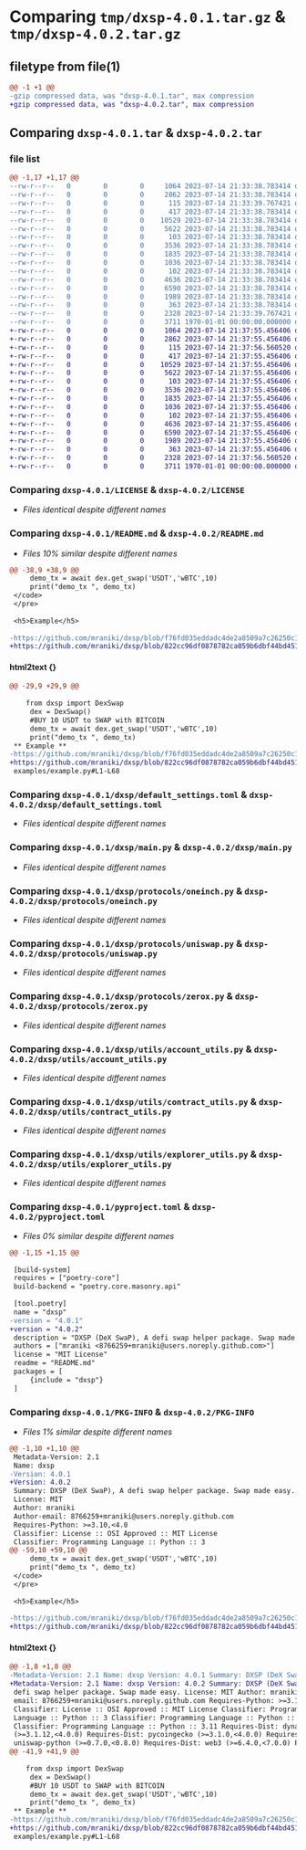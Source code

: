# Comparing `tmp/dxsp-4.0.1.tar.gz` & `tmp/dxsp-4.0.2.tar.gz`

## filetype from file(1)

```diff
@@ -1 +1 @@
-gzip compressed data, was "dxsp-4.0.1.tar", max compression
+gzip compressed data, was "dxsp-4.0.2.tar", max compression
```

## Comparing `dxsp-4.0.1.tar` & `dxsp-4.0.2.tar`

### file list

```diff
@@ -1,17 +1,17 @@
--rw-r--r--   0        0        0     1064 2023-07-14 21:33:38.783414 dxsp-4.0.1/LICENSE
--rw-r--r--   0        0        0     2862 2023-07-14 21:33:38.783414 dxsp-4.0.1/README.md
--rw-r--r--   0        0        0      115 2023-07-14 21:33:39.767421 dxsp-4.0.1/dxsp/__init__.py
--rw-r--r--   0        0        0      417 2023-07-14 21:33:38.783414 dxsp-4.0.1/dxsp/config.py
--rw-r--r--   0        0        0    10529 2023-07-14 21:33:38.783414 dxsp-4.0.1/dxsp/default_settings.toml
--rw-r--r--   0        0        0     5622 2023-07-14 21:33:38.783414 dxsp-4.0.1/dxsp/main.py
--rw-r--r--   0        0        0      103 2023-07-14 21:33:38.783414 dxsp-4.0.1/dxsp/protocols/__init__.py
--rw-r--r--   0        0        0     3536 2023-07-14 21:33:38.783414 dxsp-4.0.1/dxsp/protocols/oneinch.py
--rw-r--r--   0        0        0     1835 2023-07-14 21:33:38.783414 dxsp-4.0.1/dxsp/protocols/uniswap.py
--rw-r--r--   0        0        0     1036 2023-07-14 21:33:38.783414 dxsp-4.0.1/dxsp/protocols/zerox.py
--rw-r--r--   0        0        0      102 2023-07-14 21:33:38.783414 dxsp-4.0.1/dxsp/utils/__init__.py
--rw-r--r--   0        0        0     4636 2023-07-14 21:33:38.783414 dxsp-4.0.1/dxsp/utils/account_utils.py
--rw-r--r--   0        0        0     6590 2023-07-14 21:33:38.783414 dxsp-4.0.1/dxsp/utils/contract_utils.py
--rw-r--r--   0        0        0     1989 2023-07-14 21:33:38.783414 dxsp-4.0.1/dxsp/utils/explorer_utils.py
--rw-r--r--   0        0        0      363 2023-07-14 21:33:38.783414 dxsp-4.0.1/dxsp/utils/utils.py
--rw-r--r--   0        0        0     2328 2023-07-14 21:33:39.767421 dxsp-4.0.1/pyproject.toml
--rw-r--r--   0        0        0     3711 1970-01-01 00:00:00.000000 dxsp-4.0.1/PKG-INFO
+-rw-r--r--   0        0        0     1064 2023-07-14 21:37:55.456406 dxsp-4.0.2/LICENSE
+-rw-r--r--   0        0        0     2862 2023-07-14 21:37:55.456406 dxsp-4.0.2/README.md
+-rw-r--r--   0        0        0      115 2023-07-14 21:37:56.560520 dxsp-4.0.2/dxsp/__init__.py
+-rw-r--r--   0        0        0      417 2023-07-14 21:37:55.456406 dxsp-4.0.2/dxsp/config.py
+-rw-r--r--   0        0        0    10529 2023-07-14 21:37:55.456406 dxsp-4.0.2/dxsp/default_settings.toml
+-rw-r--r--   0        0        0     5622 2023-07-14 21:37:55.456406 dxsp-4.0.2/dxsp/main.py
+-rw-r--r--   0        0        0      103 2023-07-14 21:37:55.456406 dxsp-4.0.2/dxsp/protocols/__init__.py
+-rw-r--r--   0        0        0     3536 2023-07-14 21:37:55.456406 dxsp-4.0.2/dxsp/protocols/oneinch.py
+-rw-r--r--   0        0        0     1835 2023-07-14 21:37:55.456406 dxsp-4.0.2/dxsp/protocols/uniswap.py
+-rw-r--r--   0        0        0     1036 2023-07-14 21:37:55.456406 dxsp-4.0.2/dxsp/protocols/zerox.py
+-rw-r--r--   0        0        0      102 2023-07-14 21:37:55.456406 dxsp-4.0.2/dxsp/utils/__init__.py
+-rw-r--r--   0        0        0     4636 2023-07-14 21:37:55.456406 dxsp-4.0.2/dxsp/utils/account_utils.py
+-rw-r--r--   0        0        0     6590 2023-07-14 21:37:55.456406 dxsp-4.0.2/dxsp/utils/contract_utils.py
+-rw-r--r--   0        0        0     1989 2023-07-14 21:37:55.456406 dxsp-4.0.2/dxsp/utils/explorer_utils.py
+-rw-r--r--   0        0        0      363 2023-07-14 21:37:55.456406 dxsp-4.0.2/dxsp/utils/utils.py
+-rw-r--r--   0        0        0     2328 2023-07-14 21:37:56.560520 dxsp-4.0.2/pyproject.toml
+-rw-r--r--   0        0        0     3711 1970-01-01 00:00:00.000000 dxsp-4.0.2/PKG-INFO
```

### Comparing `dxsp-4.0.1/LICENSE` & `dxsp-4.0.2/LICENSE`

 * *Files identical despite different names*

### Comparing `dxsp-4.0.1/README.md` & `dxsp-4.0.2/README.md`

 * *Files 10% similar despite different names*

```diff
@@ -38,9 +38,9 @@
     demo_tx = await dex.get_swap('USDT','wBTC',10)
     print("demo_tx ", demo_tx)
 </code>
 </pre>
 
 <h5>Example</h5>
 
-https://github.com/mraniki/dxsp/blob/f76fd035eddadc4de2a8509a7c26250c187b0658/examples/example.py#L1-L68
+https://github.com/mraniki/dxsp/blob/822cc96df0878782ca059b6dbf44bd451ccd32fa/examples/example.py#L1-L68
```

#### html2text {}

```diff
@@ -29,9 +29,9 @@
 
    from dxsp import DexSwap
     dex = DexSwap()
     #BUY 10 USDT to SWAP with BITCOIN
     demo_tx = await dex.get_swap('USDT','wBTC',10)
     print("demo_tx ", demo_tx)
 ** Example **
-https://github.com/mraniki/dxsp/blob/f76fd035eddadc4de2a8509a7c26250c187b0658/
+https://github.com/mraniki/dxsp/blob/822cc96df0878782ca059b6dbf44bd451ccd32fa/
 examples/example.py#L1-L68
```

### Comparing `dxsp-4.0.1/dxsp/default_settings.toml` & `dxsp-4.0.2/dxsp/default_settings.toml`

 * *Files identical despite different names*

### Comparing `dxsp-4.0.1/dxsp/main.py` & `dxsp-4.0.2/dxsp/main.py`

 * *Files identical despite different names*

### Comparing `dxsp-4.0.1/dxsp/protocols/oneinch.py` & `dxsp-4.0.2/dxsp/protocols/oneinch.py`

 * *Files identical despite different names*

### Comparing `dxsp-4.0.1/dxsp/protocols/uniswap.py` & `dxsp-4.0.2/dxsp/protocols/uniswap.py`

 * *Files identical despite different names*

### Comparing `dxsp-4.0.1/dxsp/protocols/zerox.py` & `dxsp-4.0.2/dxsp/protocols/zerox.py`

 * *Files identical despite different names*

### Comparing `dxsp-4.0.1/dxsp/utils/account_utils.py` & `dxsp-4.0.2/dxsp/utils/account_utils.py`

 * *Files identical despite different names*

### Comparing `dxsp-4.0.1/dxsp/utils/contract_utils.py` & `dxsp-4.0.2/dxsp/utils/contract_utils.py`

 * *Files identical despite different names*

### Comparing `dxsp-4.0.1/dxsp/utils/explorer_utils.py` & `dxsp-4.0.2/dxsp/utils/explorer_utils.py`

 * *Files identical despite different names*

### Comparing `dxsp-4.0.1/pyproject.toml` & `dxsp-4.0.2/pyproject.toml`

 * *Files 0% similar despite different names*

```diff
@@ -1,15 +1,15 @@
 
 [build-system]
 requires = ["poetry-core"]
 build-backend = "poetry.core.masonry.api"
 
 [tool.poetry]
 name = "dxsp"
-version = "4.0.1"
+version = "4.0.2"
 description = "DXSP (DeX SwaP), A defi swap helper package. Swap made easy."
 authors = ["mraniki <8766259+mraniki@users.noreply.github.com>"]
 license = "MIT License"
 readme = "README.md"
 packages = [
     {include = "dxsp"}
 ]
```

### Comparing `dxsp-4.0.1/PKG-INFO` & `dxsp-4.0.2/PKG-INFO`

 * *Files 1% similar despite different names*

```diff
@@ -1,10 +1,10 @@
 Metadata-Version: 2.1
 Name: dxsp
-Version: 4.0.1
+Version: 4.0.2
 Summary: DXSP (DeX SwaP), A defi swap helper package. Swap made easy.
 License: MIT
 Author: mraniki
 Author-email: 8766259+mraniki@users.noreply.github.com
 Requires-Python: >=3.10,<4.0
 Classifier: License :: OSI Approved :: MIT License
 Classifier: Programming Language :: Python :: 3
@@ -59,10 +59,10 @@
     demo_tx = await dex.get_swap('USDT','wBTC',10)
     print("demo_tx ", demo_tx)
 </code>
 </pre>
 
 <h5>Example</h5>
 
-https://github.com/mraniki/dxsp/blob/f76fd035eddadc4de2a8509a7c26250c187b0658/examples/example.py#L1-L68
+https://github.com/mraniki/dxsp/blob/822cc96df0878782ca059b6dbf44bd451ccd32fa/examples/example.py#L1-L68
```

#### html2text {}

```diff
@@ -1,8 +1,8 @@
-Metadata-Version: 2.1 Name: dxsp Version: 4.0.1 Summary: DXSP (DeX SwaP), A
+Metadata-Version: 2.1 Name: dxsp Version: 4.0.2 Summary: DXSP (DeX SwaP), A
 defi swap helper package. Swap made easy. License: MIT Author: mraniki Author-
 email: 8766259+mraniki@users.noreply.github.com Requires-Python: >=3.10,<4.0
 Classifier: License :: OSI Approved :: MIT License Classifier: Programming
 Language :: Python :: 3 Classifier: Programming Language :: Python :: 3.10
 Classifier: Programming Language :: Python :: 3.11 Requires-Dist: dynaconf
 (>=3.1.12,<4.0.0) Requires-Dist: pycoingecko (>=3.1.0,<4.0.0) Requires-Dist:
 uniswap-python (>=0.7.0,<0.8.0) Requires-Dist: web3 (>=6.4.0,<7.0.0) Project-
@@ -41,9 +41,9 @@
 
    from dxsp import DexSwap
     dex = DexSwap()
     #BUY 10 USDT to SWAP with BITCOIN
     demo_tx = await dex.get_swap('USDT','wBTC',10)
     print("demo_tx ", demo_tx)
 ** Example **
-https://github.com/mraniki/dxsp/blob/f76fd035eddadc4de2a8509a7c26250c187b0658/
+https://github.com/mraniki/dxsp/blob/822cc96df0878782ca059b6dbf44bd451ccd32fa/
 examples/example.py#L1-L68
```

